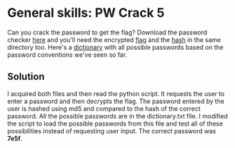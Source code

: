 # General skills: PW Crack 5
Can you crack the password to get the flag?
Download the password checker [here](https://artifacts.picoctf.net/c/80/level5.py) and you'll need the encrypted [flag](https://artifacts.picoctf.net/c/80/level5.flag.txt.enc) and the [hash](https://artifacts.picoctf.net/c/80/level5.hash.bin) in the same directory too. Here's a [dictionary](https://artifacts.picoctf.net/c/80/dictionary.txt) with all possible passwords based on the password conventions we've seen so far.

## Solution
I acquired both files and then read the python script. It requests the user to enter a password and then decrypts the flag. The password entered by the user is hashed using md5 and compared to the hash of the correct password. All the possible passwords are in the dictionary.txt file. I modified the script to load the possible passwords from this file and test all of these possibilities instead of requesting user input. The correct password was **7e5f**.